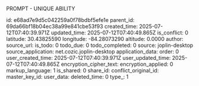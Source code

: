 PROMPT - UNIQUE ABILITY 

id: e68ad7e9d5c042259a0f78bdbf5efe1e
parent_id: 69da66bf18b04ec38a99e841cbe53f93
created_time: 2025-07-12T07:40:39.971Z
updated_time: 2025-07-12T07:40:49.865Z
is_conflict: 0
latitude: 30.43825590
longitude: -84.28073290
altitude: 0.0000
author: 
source_url: 
is_todo: 0
todo_due: 0
todo_completed: 0
source: joplin-desktop
source_application: net.cozic.joplin-desktop
application_data: 
order: 0
user_created_time: 2025-07-12T07:40:39.971Z
user_updated_time: 2025-07-12T07:40:49.865Z
encryption_cipher_text: 
encryption_applied: 0
markup_language: 1
is_shared: 0
share_id: 
conflict_original_id: 
master_key_id: 
user_data: 
deleted_time: 0
type_: 1